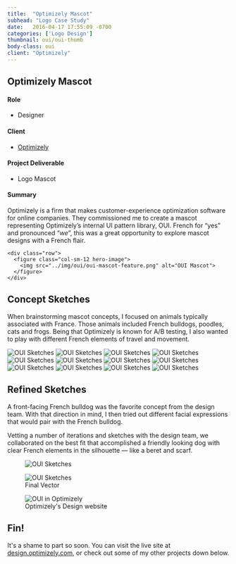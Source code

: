 ```yaml
---
title:  "Optimizely Mascot"
subhead: "Logo Case Study"
date:   2016-04-17 17:55:09 -0700
categories: ['Logo Design']
thumbnail: oui/oui-thumb
body-class: oui
client: "Optimizely"
---
```

<section class="container-fluid introduction">
  <div class="container">
    <div class="row">
      <div class="col-sm-12">
        <h1 class="title">Optimizely Mascot</h1>
      </div>
    </div>
    <div class="row">
      <div class="col-md-5">
        <h4>Role</h4>
        <ul>
          <li>Designer</li>
        </ul>
        <h4>Client</h4>
        <ul>
          <li><a href="https://www.optimizely.com/" target="_blank">Optimizely</a></li>
        </ul>
        <h4>Project Deliverable</h4>
        <ul>
          <li>Logo Mascot</li>
        </ul>
      </div>
      <div class="col-md-7 summary">
        <h4>Summary</h4>
        <p>Optimizely is a firm that makes customer-experience optimization software for online companies. They commissioned me to create a mascot representing Optimizely’s internal UI pattern library, OUI. French for “yes” and pronounced “<i>we</i>”, this was a great opportunity to explore mascot designs with a French flair.</p>
      </div>
    </div>

    <div class="row">
      <figure class="col-sm-12 hero-image">
        <img src="../img/oui/oui-mascot-feature.png" alt="OUI Mascot">
      </figure>
    </div>
  </div>
</section>

<section class="container sketches">
  <div class="row">
    <div class="col-sm-7 description center">
      <h2>Concept Sketches</h2>
      <p>When brainstorming mascot concepts, I focused on animals typically associated with France. Those animals included French bulldogs, poodles, cats and frogs. Being that Optimizely is known for A/B testing, I also wanted to play with different French elements of travel and movement.</p>
    </div>
  </div>

  <div class="row">
    <img class="col-xs-6 col-md-3" src="../img/oui/oui-sketch-01.png" alt="OUI Sketches">
    <img class="col-xs-6 col-md-3" src="../img/oui/oui-sketch-02.png" alt="OUI Sketches">
    <img class="col-xs-6 col-md-3" src="../img/oui/oui-sketch-03.png" alt="OUI Sketches">
    <img class="col-xs-6 col-md-3" src="../img/oui/oui-sketch-04.png" alt="OUI Sketches">
    <img class="col-xs-6 col-md-3" src="../img/oui/oui-sketch-05.png" alt="OUI Sketches">
    <img class="col-xs-6 col-md-3" src="../img/oui/oui-sketch-06.png" alt="OUI Sketches">
    <img class="col-xs-6 col-md-3" src="../img/oui/oui-sketch-07.png" alt="OUI Sketches">
    <img class="col-xs-6 col-md-3" src="../img/oui/oui-sketch-08.png" alt="OUI Sketches">
    <img class="col-xs-6 col-md-3" src="../img/oui/oui-sketch-09.png" alt="OUI Sketches">
    <img class="col-xs-6 col-md-3" src="../img/oui/oui-sketch-10.png" alt="OUI Sketches">
    <img class="col-xs-6 col-md-3" src="../img/oui/oui-sketch-11.png" alt="OUI Sketches">
    <img class="col-xs-6 col-md-3" src="../img/oui/oui-sketch-12.png" alt="OUI Sketches">
  </div>
</section>

<section class="container refined">
  <div class="row">
    <div class="col-sm-7 description center">
      <h2>Refined Sketches</h2>
      <p>A front-facing French bulldog was the favorite concept from the design team. With that direction in mind, I then tried out different facial expressions that would pair with the French bulldog.</p>
      <p>Vetting a number of iterations and sketches with the design team, we collaborated on the best fit that accomplished a friendly looking dog with clear French elements in the silhouette — like a beret and scarf.</p>
    </div>
  </div>
  <div class="row">
    <figure class="col-xs-12 mt-med">
      <img src="../img/oui/oui-refined-dogs.jpg" alt="OUI Sketches">
    </figure>
  </div>
</section>
<section class="container-fluid final">
  <div class="container">
    <figure class="final-logo">
      <img src="../img/oui/oui-final.png" alt="OUI Sketches">
      <figcaption>Final Vector</figcaption>
    </figure>
    <div class="row">
      <figure class="col-xs-12">
        <img src="../img/oui/oui-monitor.png" alt="OUI in Optimizely">
        <figcaption>Optimizely's Design website</figcaption>
      </figure>
    </div>
  </div>
</section>
<section class="container-fluid post-closing">
  <div class="container">
    <h2>Fin!</h2>
    <p>It's a shame to part so soon. You can visit the live site at <a href="http://design.optimizely.com/">design.optimizely.com</a>, or check out some of my other projects down below.</p>
  </div>
</section>
